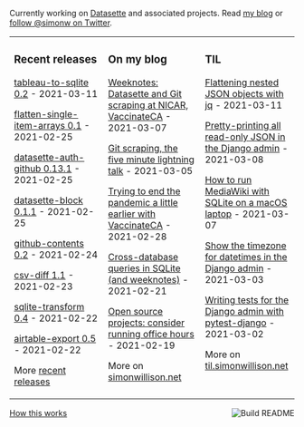 Currently working on [Datasette](https://datasette.io/) and associated projects. Read [my blog](https://simonwillison.net/) or [follow @simonw on Twitter](https://twitter.com/simonw).

<table><tr><td valign="top" width="33%">

### Recent releases
<!-- recent_releases starts -->
[tableau-to-sqlite 0.2](https://github.com/simonw/tableau-to-sqlite/releases/tag/0.2) - 2021-03-11

[flatten-single-item-arrays 0.1](https://github.com/simonw/flatten-single-item-arrays/releases/tag/0.1) - 2021-02-25

[datasette-auth-github 0.13.1](https://github.com/simonw/datasette-auth-github/releases/tag/0.13.1) - 2021-02-25

[datasette-block 0.1.1](https://github.com/simonw/datasette-block/releases/tag/0.1.1) - 2021-02-25

[github-contents 0.2](https://github.com/simonw/github-contents/releases/tag/0.2) - 2021-02-24

[csv-diff 1.1](https://github.com/simonw/csv-diff/releases/tag/1.1) - 2021-02-23

[sqlite-transform 0.4](https://github.com/simonw/sqlite-transform/releases/tag/0.4) - 2021-02-22

[airtable-export 0.5](https://github.com/simonw/airtable-export/releases/tag/0.5) - 2021-02-22
<!-- recent_releases ends -->
More [recent releases](https://github.com/simonw/simonw/blob/main/releases.md)
</td><td valign="top" width="34%">

### On my blog
<!-- blog starts -->
[Weeknotes: Datasette and Git scraping at NICAR, VaccinateCA](http://simonwillison.net/2021/Mar/7/weeknotes/) - 2021-03-07

[Git scraping, the five minute lightning talk](http://simonwillison.net/2021/Mar/5/git-scraping/) - 2021-03-05

[Trying to end the pandemic a little earlier with VaccinateCA](http://simonwillison.net/2021/Feb/28/vaccinateca/) - 2021-02-28

[Cross-database queries in SQLite (and weeknotes)](http://simonwillison.net/2021/Feb/21/cross-database-queries/) - 2021-02-21

[Open source projects: consider running office hours](http://simonwillison.net/2021/Feb/19/office-hours/) - 2021-02-19
<!-- blog ends -->
More on [simonwillison.net](https://simonwillison.net/)
</td><td valign="top" width="33%">

### TIL
<!-- tils starts -->
[Flattening nested JSON objects with jq](https://til.simonwillison.net/jq/flatten-nested-json-objects-jq) - 2021-03-11

[Pretty-printing all read-only JSON in the Django admin](https://til.simonwillison.net/django/pretty-print-json-admin) - 2021-03-08

[How to run MediaWiki with SQLite on a macOS laptop](https://til.simonwillison.net/mediawiki/mediawiki-sqlite-macos) - 2021-03-07

[Show the timezone for datetimes in the Django admin](https://til.simonwillison.net/django/show-timezone-in-django-admin) - 2021-03-03

[Writing tests for the Django admin with pytest-django](https://til.simonwillison.net/django/testing-django-admin-with-pytest) - 2021-03-02
<!-- tils ends -->
More on [til.simonwillison.net](https://til.simonwillison.net/)
</td></tr></table>

<a href="https://github.com/simonw/simonw/actions"><img src="https://github.com/simonw/simonw/workflows/Build%20README/badge.svg" align="right" alt="Build README"></a> <a href="https://simonwillison.net/2020/Jul/10/self-updating-profile-readme/">How this works</a>
